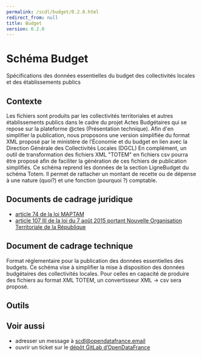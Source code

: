 ```yaml
---
permalink: /scdl/budget/0.2.0.html
redirect_from: null
title: Budget
version: 0.2.0
---
```


# Schéma Budget

Spécifications des données essentielles du budget des collectivités locales et des établissements publics

## Contexte

Les fichiers <DocumentBudgetaire> sont produits par les collectivités territoriales et autres établissements publics dans le cadre du projet Actes Budgétaires qui se repose sur la plateforme @ctes (Présentation technique).
Afin d'en simplifier la publication, nous proposons une version simplifiée du format XML proposé par le ministère de l’Économie et du budget en lien avec la Direction Générale des Collectivités Locales (DGCL) En complément, un outil de transformation des fichiers XML "TOTEM" en fichiers csv pourra être proposé afin de faciliter la génération de ces fichiers de publication simplifiés.
Ce schéma reprend les données de la section LigneBudget du schéma Totem. Il permet de rattacher un montant de recette ou de dépense à une nature (quoi?) et une fonction (pourquoi ?) comptable.

## Documents de cadrage juridique

* [​article 74 de la loi MAPTAM](https://www.legifrance.gouv.fr/affichTexte.do?cidTexte=JORFTEXT000028526298#LEGIARTI000028527814)
* [article 107 III de la loi du 7 août 2015 portant Nouvelle Organisation Territoriale de la République](https://www.legifrance.gouv.fr/affichTexte.do?cidTexte=JORFTEXT000030985460&categorieLien=id#JORFARTI000030987060)  


## Document de cadrage technique

​Format réglementaire pour la publication des données essentielles des budgets. Ce schéma vise à simplifier la mise à disposition des données budgétaires des collectivités locales. Pour celles en capacité de produire des fichiers au format XML TOTEM, un convertisseur XML -> csv sera proposé. 

## Outils
<!---
* [![](https://scdl.opendatafrance.net/docs/assets/validata-logo-horizontal.png)](https://go.validata.fr/table-schema?schema_name=scdl.budget) [Valider un fichier avec Validata](https://go.validata.fr/table-schema?schema_name=scdl.budget)
* [Créer un fichier avec CSV Good Generator](https://csv-gg.etalab.studio/?schema=scdl%2Fbudget)
* [Télécharger un fichier gabarit au format XLSX](https://scdl.opendatafrance.net/docs/templates/budget.xlsx)
-->

## Voir aussi

* adresser un message à [scdl@opendatafrance.email](mailto:scdl@opendatafrance.email?subject=budget)
* ouvrir un ticket sur le [dépôt GitLab d’OpenDataFrance](https://git.opendatafrance.net/scdl/budget/issues)